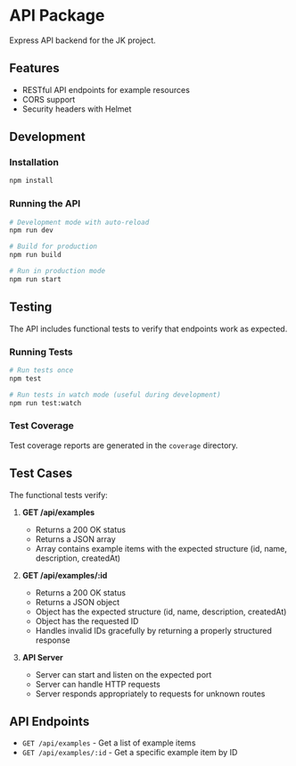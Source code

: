 # API Package

Express API backend for the JK project.

## Features

- RESTful API endpoints for example resources
- CORS support
- Security headers with Helmet

## Development

### Installation

```bash
npm install
```

### Running the API

```bash
# Development mode with auto-reload
npm run dev

# Build for production
npm run build

# Run in production mode
npm run start
```

## Testing

The API includes functional tests to verify that endpoints work as expected.

### Running Tests

```bash
# Run tests once
npm test

# Run tests in watch mode (useful during development)
npm run test:watch
```

### Test Coverage

Test coverage reports are generated in the `coverage` directory.

## Test Cases

The functional tests verify:

1. **GET /api/examples**
   - Returns a 200 OK status
   - Returns a JSON array
   - Array contains example items with the expected structure (id, name, description, createdAt)

2. **GET /api/examples/:id**
   - Returns a 200 OK status
   - Returns a JSON object
   - Object has the expected structure (id, name, description, createdAt)
   - Object has the requested ID
   - Handles invalid IDs gracefully by returning a properly structured response

3. **API Server**
   - Server can start and listen on the expected port
   - Server can handle HTTP requests
   - Server responds appropriately to requests for unknown routes

## API Endpoints

- `GET /api/examples` - Get a list of example items
- `GET /api/examples/:id` - Get a specific example item by ID
